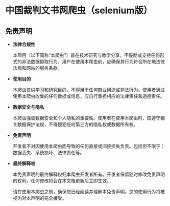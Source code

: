# 中国裁判文书网爬虫（selenium版）

## 免责声明

- **法律合规性**

  本项目（以下简称“本爬虫”）旨在技术研究与教学分享，不鼓励或支持任何形式的非法数据抓取行为。用户在使用本爬虫前，应确保其行为符合所在地法律法规和网站的服务条款。

- **使用目的**

  本爬虫仅供学习和研究目的，不得用于任何商业用途或非法行为。使用者通过使用本爬虫收集的任何数据或信息，应自行承担相应的法律责任和道德责任。

- **数据安全与隐私**

  本爬虫强调数据安全和个人隐私的重要性。使用者在使用本爬虫时，应遵守相关数据保护法规，不得侵犯任何第三方的隐私权或数据所有权。

- **免责声明**

  开发者不对因使用本爬虫而导致的任何直接或间接损失负责。包括但不限于：数据丢失、系统损坏、法律责任等。

- **最终解释权**

  本免责声明的最终解释权归本爬虫开发者所有。开发者保留随时修改免责声明的权利，任何修改将会在本文档更新后立即生效。

  请在使用本爬虫之前，确保您已经阅读并理解本免责声明。您的使用行为将被视为对本声明的完全接受。


